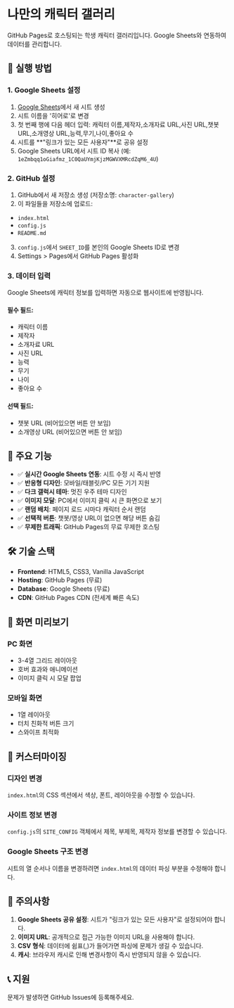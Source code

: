 # 나만의 캐릭터 갤러리

GitHub Pages로 호스팅되는 학생 캐릭터 갤러리입니다. Google Sheets와 연동하여 데이터를 관리합니다.

## 🚀 실행 방법

### 1. Google Sheets 설정
1. [Google Sheets](https://sheets.google.com)에서 새 시트 생성
2. 시트 이름을 '히어로'로 변경
3. 첫 번째 행에 다음 헤더 입력:
캐릭터 이름,제작자,소개자료 URL,사진 URL,챗봇 URL,소개영상 URL,능력,무기,나이,좋아요 수
4. 시트를 **"링크가 있는 모든 사용자"**로 공유 설정
5. Google Sheets URL에서 시트 ID 복사 (예: `1eZmbqq1oGiafmz_1C0QaUYmjKjzMGWVXMRcdZqM6_4U`)

### 2. GitHub 설정
1. GitHub에서 새 저장소 생성 (저장소명: `character-gallery`)
2. 이 파일들을 저장소에 업로드:
- `index.html`
- `config.js`
- `README.md`
3. `config.js`에서 `SHEET_ID`를 본인의 Google Sheets ID로 변경
4. Settings > Pages에서 GitHub Pages 활성화

### 3. 데이터 입력
Google Sheets에 캐릭터 정보를 입력하면 자동으로 웹사이트에 반영됩니다.

#### 필수 필드:
- 캐릭터 이름
- 제작자
- 소개자료 URL
- 사진 URL
- 능력
- 무기
- 나이
- 좋아요 수

#### 선택 필드:
- 챗봇 URL (비어있으면 버튼 안 보임)
- 소개영상 URL (비어있으면 버튼 안 보임)

## 🎨 주요 기능

- ✅ **실시간 Google Sheets 연동**: 시트 수정 시 즉시 반영
- ✅ **반응형 디자인**: 모바일/태블릿/PC 모든 기기 지원
- ✅ **다크 갤럭시 테마**: 멋진 우주 테마 디자인
- ✅ **이미지 모달**: PC에서 이미지 클릭 시 큰 화면으로 보기
- ✅ **랜덤 배치**: 페이지 로드 시마다 캐릭터 순서 랜덤
- ✅ **선택적 버튼**: 챗봇/영상 URL이 없으면 해당 버튼 숨김
- ✅ **무제한 트래픽**: GitHub Pages의 무료 무제한 호스팅

## 🛠️ 기술 스택

- **Frontend**: HTML5, CSS3, Vanilla JavaScript
- **Hosting**: GitHub Pages (무료)
- **Database**: Google Sheets (무료)
- **CDN**: GitHub Pages CDN (전세계 빠른 속도)

## 📱 화면 미리보기

### PC 화면
- 3-4열 그리드 레이아웃
- 호버 효과와 애니메이션
- 이미지 클릭 시 모달 팝업

### 모바일 화면
- 1열 레이아웃
- 터치 친화적 버튼 크기
- 스와이프 최적화

## 🔧 커스터마이징

### 디자인 변경
`index.html`의 CSS 섹션에서 색상, 폰트, 레이아웃을 수정할 수 있습니다.

### 사이트 정보 변경
`config.js`의 `SITE_CONFIG` 객체에서 제목, 부제목, 제작자 정보를 변경할 수 있습니다.

### Google Sheets 구조 변경
시트의 열 순서나 이름을 변경하려면 `index.html`의 데이터 파싱 부분을 수정해야 합니다.

## 🚨 주의사항

1. **Google Sheets 공유 설정**: 시트가 "링크가 있는 모든 사용자"로 설정되어야 합니다.
2. **이미지 URL**: 공개적으로 접근 가능한 이미지 URL을 사용해야 합니다.
3. **CSV 형식**: 데이터에 쉼표(,)가 들어가면 파싱에 문제가 생길 수 있습니다.
4. **캐시**: 브라우저 캐시로 인해 변경사항이 즉시 반영되지 않을 수 있습니다.

## 📞 지원

문제가 발생하면 GitHub Issues에 등록해주세요.
